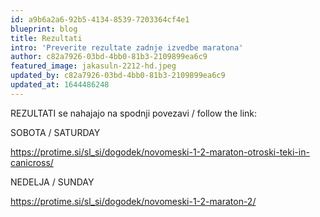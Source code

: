 ```yaml
---
id: a9b6a2a6-92b5-4134-8539-7203364cf4e1
blueprint: blog
title: Rezultati
intro: 'Preverite rezultate zadnje izvedbe maratona'
author: c82a7926-03bd-4bb0-81b3-2109899ea6c9
featured_image: jakasuln-2212-hd.jpeg
updated_by: c82a7926-03bd-4bb0-81b3-2109899ea6c9
updated_at: 1644486248
---
```

REZULTATI se nahajajo na spodnji povezavi / follow the link:

SOBOTA / SATURDAY

https://protime.si/sl_si/dogodek/novomeski-1-2-maraton-otroski-teki-in-canicross/

 

NEDELJA / SUNDAY

https://protime.si/sl_si/dogodek/novomeski-1-2-maraton-2/